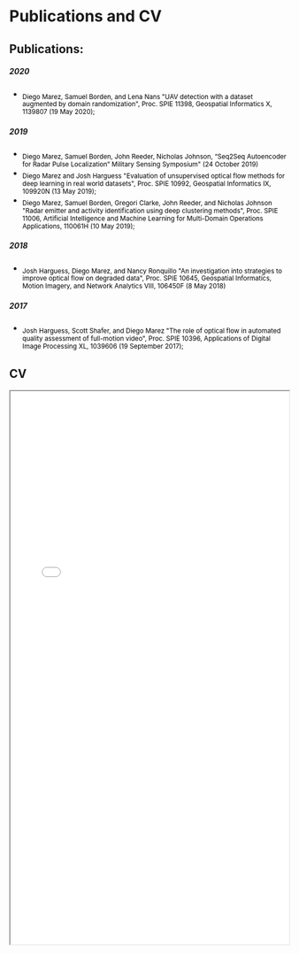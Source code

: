 # Publications and CV


<style>
a:link {
  color: black;
  background-color: transparent;
  text-decoration: none;
}
</style>

## Publications:

##### 2020

* <sub> [Diego Marez, Samuel Borden, and Lena Nans "UAV detection with a dataset augmented by domain randomization", Proc. SPIE 11398, Geospatial Informatics X, 1139807 (19 May 2020);](https://doi.org/10.1117/12.2558864)</sub>

##### 2019
* <sub> [Diego Marez, Samuel Borden, John Reeder, Nicholas Johnson, “Seq2Seq Autoencoder for Radar Pulse Localization” Military Sensing Symposium" (24 October 2019)](https://mssconferences.org/)</sub>
* <sub> [Diego Marez and Josh Harguess "Evaluation of unsupervised optical flow methods for deep learning in real world datasets", Proc. SPIE 10992, Geospatial Informatics IX, 109920N (13 May 2019);](https://doi.org/10.1117/12.2519228)</sub>
* <sub>[Diego Marez, Samuel Borden, Gregori Clarke, John Reeder, and Nicholas Johnson "Radar emitter and activity identification using deep clustering methods", Proc. SPIE 11006, Artificial Intelligence and Machine Learning for Multi-Domain Operations Applications, 110061H (10 May 2019);](https://doi.org/10.1117/12.2517864)</sub>

##### 2018

* <sub> [Josh Harguess, Diego Marez, and Nancy Ronquillo "An investigation into strategies to improve optical flow on degraded data", Proc. SPIE 10645, Geospatial Informatics, Motion Imagery, and Network Analytics VIII, 106450F (8 May 2018)](https://doi.org/10.1117/12.2305295)</sub>

##### 2017

* <sub> [Josh Harguess, Scott Shafer, and Diego Marez "The role of optical flow in automated quality assessment of full-motion video", Proc. SPIE 10396, Applications of Digital Image Processing XL, 1039606 (19 September 2017);](https://doi.org/10.1117/12.2275392) </sub>


## CV

<iframe src="/images/cv.pdf" width="100%" height="1000px"></iframe>